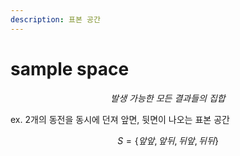 ```yaml
---
description: 표본 공간
---
```


# sample space

$$
발생\ 가능한\ 모든\ 결과들의\ 집합
$$

ex. 2개의 동전을 동시에 던져 앞면, 뒷면이 나오는 표본 공간

$$
S=\{앞앞, 앞뒤, 뒤앞, 뒤뒤\}
$$



